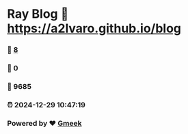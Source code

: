 # Ray Blog :link: https://a2lvaro.github.io/blog 
### :page_facing_up: [8](https://a2lvaro.github.io/blog/tag.html) 
### :speech_balloon: 0 
### :hibiscus: 9685 
### :alarm_clock: 2024-12-29 10:47:19 
### Powered by :heart: [Gmeek](https://github.com/Meekdai/Gmeek)
